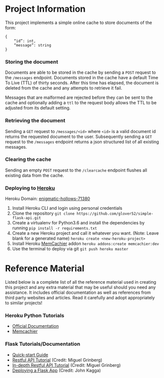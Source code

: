 # Project Information
This project implements a simple online cache to store documents of the form:
```
{
    “id”: int,
    “message”: string
}
```
### Storing the document
Documents are able to be stored in the cache by sending a `POST` request to the `/messages` endpoint. Documents stored in the cache have a default Time To Live (TTL) of thirty seconds. After this time has elapsed, the document is deleted from the cache and any attempts to retrieve it fail.

Messages that are malformed are rejected before they can be sent to the cache and optionally adding a `ttl` to the request body allows the TTL to be adjusted from its default setting.

### Retrieving the document
Sending a `GET` request to `/messages/<id>` where `<id>` is a valid document id returns the requested document to the user. Subsequently sending a `GET` request to the `/messages` endpoint returns a json structured list of all existing messages.

### Clearing the cache
Sending an empty `POST` request to the `/clearcache` endpoint flushes all existing data from the cache.

### Deploying to [Heroku][heroku]
Heroku Domain: [enigmatic-hollows-71380][heroku-project]
1. Install Heroku CLI and login using personal credentials
2. Clone the repository
`git clone https://github.com/glover52/simple-flask-api.git`
3. Create a virtualenv for Python3.6 and install the dependencies by running
`pip install -r requirements.txt`
4. Create a new Heroku project and call it whatever you want.
(Note: Leave blank for a generated name)
`heroku create <new-heroku-project>`
10. Install Heroku [MemCachier][heroku-memcachier] addon
`heroku addons:create memcachier:dev`
11. Use the terminal to deploy via git
`git push heroku master`


# Reference Material
Listed below is a complete list of all the reference material used in creating this project and any extra material that may be useful should you need any assistance. It includes official documentation as well as references from third party websites and articles. Read it carefully and adopt appropriately to similar projects!

### Heroku Python Tutorials
- [Official Documentation][heroku-python-getting-started]
- [Memcachier][heroku-memcachier-tutorial]

### Flask Tutorials/Documentation
- [Quick-start Guide][flask-quickstart]
- [Restful API Tutorial][flask-restful-api-tutorial] (Credit: Miguel Grinberg)
- [In-depth Restful API Tutorial][flask-mega-restful-api-tutorial] (Credit: Miguel Grinberg)
- [Deploying a Flask App][medium-deploying-a-python-flask-app] (Credit: John Kagga)

[flask-quickstart]: http://flask.pocoo.org/docs/1.0/quickstart/#a-minimal-application
[flask-restful-api-tutorial]: https://blog.miguelgrinberg.com/post/designing-a-restful-api-with-python-and-flask
[flask-mega-restful-api-tutorial]: https://blog.miguelgrinberg.com/post/the-flask-mega-tutorial-part-i-hello-world
[heroku]: https://heroku.com
[heroku-memcachier]: https://elements.heroku.com/addons/memcachier
[heroku-memcachier-tutorial]: https://devcenter.heroku.com/articles/memcachier
[heroku-project]: https://enigmatic-hollows-71380.herokuapp.com
[heroku-python-getting-started]: https://devcenter.heroku.com/articles/getting-started-with-python
[medium-deploying-a-python-flask-app]: https://medium.com/the-andela-way/deploying-a-python-flask-app-to-heroku-41250bda27d0
